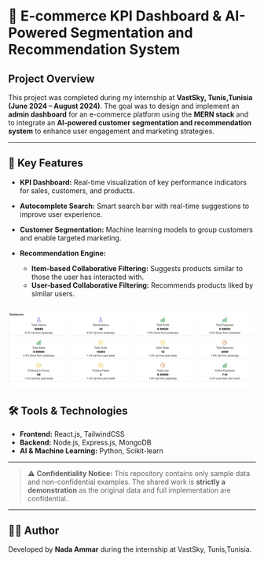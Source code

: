 # 🛒 E-commerce KPI Dashboard & AI-Powered Segmentation and Recommendation System

##  Project Overview

This project was completed during my internship at **VastSky, Tunis,Tunisia (June 2024 – August 2024)**. The goal was to design and implement an **admin dashboard** for an e-commerce platform using the **MERN stack** and to integrate an **AI-powered customer segmentation and recommendation system** to enhance user engagement and marketing strategies.

---

## 🎯 Key Features

* **KPI Dashboard:** Real-time visualization of key performance indicators for sales, customers, and products.
* **Autocomplete Search:** Smart search bar with real-time suggestions to improve user experience.
* **Customer Segmentation:** Machine learning models to group customers and enable targeted marketing.
* **Recommendation Engine:**

  * **Item-based Collaborative Filtering:** Suggests products similar to those the user has interacted with.
  * **User-based Collaborative Filtering:** Recommends products liked by similar users.

![Interface](screenshot/dash-e-commerce.png)
---

## 🛠️ Tools & Technologies

* **Frontend:** React.js, TailwindCSS
* **Backend:** Node.js, Express.js, MongoDB
* **AI & Machine Learning:** Python, Scikit-learn

---

> ⚠️ **Confidentiality Notice:** This repository contains only sample data and non-confidential examples. The shared work is **strictly a demonstration** as the original data and full implementation are confidential.

---

## 👨‍💻 Author

Developed by **Nada Ammar** during the internship at VastSky, Tunis,Tunisia.
